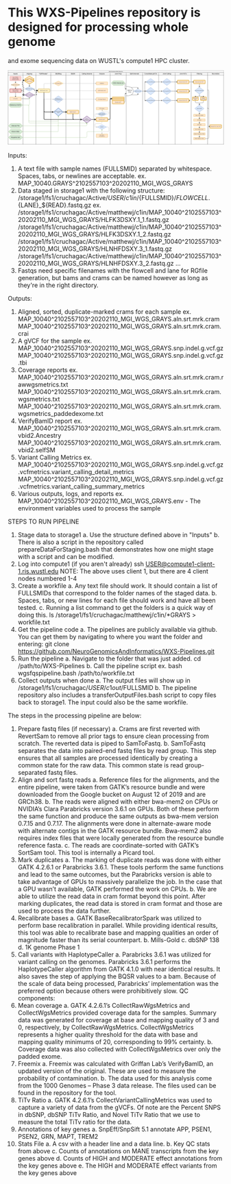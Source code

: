 # This WXS-Pipelines repository is designed for processing whole genome
and exome sequencing data on WUSTL's compute1 HPC cluster.

![WGS Workflow](Diagrams/WXS_SM_Workflow.png)

Inputs:
1. A text file with sample names (FULLSMID) separated by whitespace. Spaces, tabs, or newlines are acceptable.
  ex. MAP_10040.GRAYS^2102557103^20202110_MGI_WGS_GRAYS
2. Data staged in storage1 with the following structure:
  /storage1/fs1/cruchagac/Active/$USER/c1in/${FULLSMID}/${FLOWCELL}.${LANE}_${READ}.fastq.gz
  ex. /storage1/fs1/cruchagac/Active/matthewj/c1in/MAP_10040^2102557103^20202110_MGI_WGS_GRAYS/HLFK3DSXY.1_1.fastq.gz
  /storage1/fs1/cruchagac/Active/matthewj/c1in/MAP_10040^2102557103^20202110_MGI_WGS_GRAYS/HLFK3DSXY.1_2.fastq.gz
  /storage1/fs1/cruchagac/Active/matthewj/c1in/MAP_10040^2102557103^20202110_MGI_WGS_GRAYS/HLNHFDSXY.3_1.fastq.gz
  /storage1/fs1/cruchagac/Active/matthewj/c1in/MAP_10040^2102557103^20202110_MGI_WGS_GRAYS/HLNHFDSXY.3_2.fastq.gz
  ...
3. Fastqs need specific filenames with the flowcell and lane for RGfile generation, but bams and crams can be named however as long as they're in the right directory.

Outputs:
1. Aligned, sorted, duplicate-marked crams for each sample
  ex. MAP_10040^2102557103^20202110_MGI_WGS_GRAYS.aln.srt.mrk.cram
      MAP_10040^2102557103^20202110_MGI_WGS_GRAYS.aln.srt.mrk.cram.crai
2. A gVCF for the sample
  ex. MAP_10040^2102557103^20202110_MGI_WGS_GRAYS.snp.indel.g.vcf.gz
      MAP_10040^2102557103^20202110_MGI_WGS_GRAYS.snp.indel.g.vcf.gz.tbi
3. Coverage reports
  ex. MAP_10040^2102557103^20202110_MGI_WGS_GRAYS.aln.srt.mrk.cram.rawwgsmetrics.txt
      MAP_10040^2102557103^20202110_MGI_WGS_GRAYS.aln.srt.mrk.cram.wgsmetrics.txt
      MAP_10040^2102557103^20202110_MGI_WGS_GRAYS.aln.srt.mrk.cram.wgsmetrics_paddedexome.txt
4. VerifyBamID report
  ex. MAP_10040^2102557103^20202110_MGI_WGS_GRAYS.aln.srt.mrk.cram.vbid2.Ancestry
      MAP_10040^2102557103^20202110_MGI_WGS_GRAYS.aln.srt.mrk.cram.vbid2.selfSM
5. Variant Calling Metrics
  ex. MAP_10040^2102557103^20202110_MGI_WGS_GRAYS.snp.indel.g.vcf.gz.vcfmetrics.variant_calling_detail_metrics
      MAP_10040^2102557103^20202110_MGI_WGS_GRAYS.snp.indel.g.vcf.gz.vcfmetrics.variant_calling_summary_metrics
6. Various outputs, logs, and reports
   ex. MAP_10040^2102557103^20202110_MGI_WGS_GRAYS.env - The environment variables used to process the sample


STEPS TO RUN PIPELINE
1. Stage data to storage1
  a. Use the structure defined above in "Inputs"
  b. There is also a script in the repository called prepareDataForStaging.bash that demonstrates how one might stage with a script and can be modified.
2. Log into compute1 (if you aren't already)
    ssh USER@compute1-client-1.ris.wustl.edu
    NOTE: The above uses client 1, but there are 4 client nodes numbered 1-4
3. Create a workfile
  a. Any text file should work. It should contain a list of FULLSMIDs that correspond to the folder names of the staged data.
  b. Spaces, tabs, or new lines for each file should work and have all been tested.
  c. Running a list command to get the folders is a quick way of doing this.
    ls /storage1/fs1/cruchagac/matthewj/c1in/*GRAYS > workfile.txt
4. Get the pipeline code
  a. The pipelines are publicly available via github. You can get them by navigating to where you want the folder and entering:
    git clone https://github.com/NeuroGenomicsAndInformatics/WXS-Pipelines.git
5. Run the pipeline
  a. Navigate to the folder that was just added.
    cd /path/to/WXS-Pipelines
  b. Call the pipeline script
    ex. bash wgsfqspipeline.bash /path/to/workfile.txt
6. Collect outputs when done
  a. The output files will show up in /storage1/fs1/cruchagac/$USER/c1out/$FULLSMID
  b. The pipeline repository also includes a transferOutputFiles.bash script to copy files back to storage1. The input could also be the same workfile.

The steps in the processing pipeline are below:
1. Prepare fastq files (if necessary)
  a. Crams are first reverted with RevertSam to remove all prior tags to ensure clean processing from scratch. The reverted data is piped to SamToFastq.
  b. SamToFastq separates the data into paired-end fastq files by read group. This step ensures that all samples are processed identically by creating a common state for the raw data. This common state is read group-separated fastq files.
2. Align and sort fastq reads
  a. Reference files for the alignments, and the entire pipeline, were taken from GATK’s resource bundle and were downloaded from the Google bucket on August 12 of 2019 and are GRCh38. 
  b. The reads were aligned with either bwa-mem2 on CPUs or NVIDIA’s Clara Parabricks version 3.6.1 on GPUs. Both of these perform the same function and produce the same outputs as bwa-mem version 0.7.15 and 0.7.17. The alignments were done in alternate-aware mode with alternate contigs in the GATK resource bundle. Bwa-mem2 also requires index files that were locally generated from the resource bundle reference fasta.
  c. The reads are coordinate-sorted with GATK’s SortSam tool. This tool is internally a Picard tool.
3. Mark duplicates
  a. The marking of duplicate reads was done with either GATK 4.2.6.1 or Parabricks 3.6.1. These tools perform the same functions and lead to the same outcomes, but the Parabricks version is able to take advantage of GPUs to massively parallelize the job. In the case that a GPU wasn’t available, GATK performed the work on CPUs.
  b. We are able to utilize the read data in cram format beyond this point. After marking duplicates, the read data is stored in cram format and those are used to process the data further.
4. Recalibrate bases
  a. GATK BaseRecalibratorSpark was utilized to perform base recalibration in parallel. While providing identical results, this tool was able to recalibrate base and mapping qualities an order of magnitude faster than its serial counterpart.
  b. Mills-Gold
  c. dbSNP 138
  d. 1K genome Phase 1
5. Call variants with HaplotypeCaller
  a. Parabricks 3.6.1 was utilized for variant calling on the genomes. Parabricks 3.6.1 performs the HaplotypeCaller algorithm from GATK 4.1.0 with near identical results. It also saves the step of applying the BQSR values to a bam. Because of the scale of data being processed, Parabricks’ implementation was the preferred option because others were prohibitively slow.
QC components:
1. Mean coverage
  a. GATK 4.2.6.1’s CollectRawWgsMetrics and CollectWgsMetrics provided coverage data for the samples. Summary data was generated for coverage at base and mapping quality of 3 and 0, respectively, by CollectRawWgsMetrics. CollectWgsMetrics represents a higher quality threshold for the data with base and mapping quality minimums of 20, corresponding to 99% certainty.
  b. Coverage data was also collected with CollectWgsMetrics over only the padded exome.
2. Freemix
  a. Freemix was calculated with Griffan Lab’s VerifyBamID, an updated version of the original. These are used to measure the probability of contamination.
  b. The data used for this analysis come from the 1000 Genomes – Phase 3 data release. The files used can be found in the repository for the tool.
3. TiTv Ratio
  a. GATK 4.2.6.1’s CollectVariantCallingMetrics was used to capture a variety of data from the gVCFs. Of note are the Percent SNPS in dbSNP, dbSNP TiTv Ratio, and Novel TiTv Ratio that we use to measure the total TiTv ratio for the data.
4. Annotations of key genes
  a. SnpEff/SnpSift 5.1 annotate APP, PSEN1, PSEN2, GRN, MAPT, TREM2
5. Stats File
  a. A csv with a header line and a data line.
  b. Key QC stats from above
  c. Counts of annotations on MANE transcripts from the key genes above
  d. Counts of HIGH and MODERATE effect annotations from the key genes above
  e. The HIGH and MODERATE effect variants from the key genes above  
